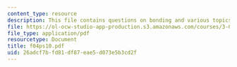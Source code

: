 ```yaml
---
content_type: resource
description: This file contains questions on bonding and various topics under thermodynamics.
file: https://ol-ocw-studio-app-production.s3.amazonaws.com/courses/3-012-fundamentals-of-materials-science-fall-2005/26adcf7bfd81df87eae5d073e5b3cd2f_f04ps10.pdf
file_type: application/pdf
resourcetype: Document
title: f04ps10.pdf
uid: 26adcf7b-fd81-df87-eae5-d073e5b3cd2f
---
```

